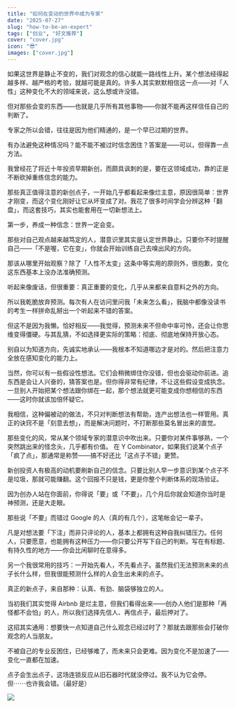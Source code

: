 ```yaml
---
title: "如何在变动的世界中成为专家"
date: "2025-07-27"
slug: "how-to-be-an-expert"
tags: ["创业", "好文推荐"]
cover: "cover.jpg"
icon: "😎"
images: ["cover.jpg"]
---
```

如果这世界是静止不变的，我们对观念的信心就能一路线性上升。某个想法经得起越多样、越严格的考验，就越可能是真的。许多人其实默默相信这一点——对「人性」这种变化不大的领域来说，这么想或许没错。



但对那些会变的东西——也就是几乎所有其他事物——你就不能再这样信任自己的判断了。



专家之所以会错，往往是因为他们精通的，是一个早已过期的世界。



有办法避免这种情况吗？能不能不被过时信念困住？答案是——可以，但得靠一点方法。



我曾经花了将近十年投资早期新创，而颇具讽刺的是，要在这领域成功，靠的正是不断砍掉重练信念的能力。



那些真正值得注意的新创点子，一开始几乎都看起来像烂主意，原因很简单：世界才刚变，而这个变化刚好让它从坏变成了对。我花了很多时间学会分辨这种「翻盘」，而这套技巧，其实也能套用在一切新想法上。



第一步，养成一种信念：世界一定会变。



那些对自己观点越来越笃定的人，潜意识里其实是认定世界静止。只要你不时提醒自己——「不是喔，它在变」，你就会开始训练自己去嗅出风的方向。



那该从哪里开始观察？除了「人性不太变」这条中等实用的原则外，很抱歉，变化这东西基本上没办法准确预测。



听起来像废话，但很重要：真正重要的变化，几乎从来都来自意料之外的方向。



所以我乾脆放弃预测。每次有人在访问里问我「未来怎么看」，我脑中都像没读书的考生一样拼命乱掰出一个听起来不错的答案。



但这不是因为我懒。恰好相反——我觉得，预测未来不但命中率可怜，还会让你思维变得僵硬。与其乱猜，不如选择更实际的策略：彻底、彻底地保持开放心态。



别自以为知道方向，先诚实地承认——我根本不知道哪边才是对的。然后把注意力全放在感知变化的能力上。



当然，你可以有一些假设性想法。它们会稍微绑住你没错，但也会驱动你前进。追东西是会让人兴奋的，猜答案也是。但你得非常有纪律，不让这些假设变成执念。
一旦别人开始把某个想法跟你绑在一起，那个想法就更可能变成你想相信的东西——这时你就该加倍怀疑它。



我相信，这种偏被动的做法，不只对判断想法有帮助，连产出想法也一样管用。真正的诀窍不是「刻意去想」，而是解决问题时，不打断那些莫名冒出来的直觉。



那些变化的风，常从某个领域专家的潜意识中吹出来。只要你对某件事够熟，一个突然跳出来的怪念头，几乎都有价值。
在 Y Combinator，如果我们说某个点子「疯了点」，那通常是称赞——搞不好还比「这点子不错」更赞。



新创投资人有极高的动机要刷新自己的信念。只要比别人早一步意识到某个点子不是垃圾，那就可能赚翻。这个回报不只是钱，更是你整个判断体系的现场验证。



因为创办人站在你面前，你得说「要」或「不要」，几个月后你就会知道你当时是神预测，还是大走眼。



那些说「不要」而错过 Google 的人（真的有几个），这笔帐会记一辈子。



凡是对想法要「下注」而非只评论的人，基本上都拥有这种自我纠错压力。任何人，只要愿意，也能拥有这种压力——你只要公开写下自己的判断。写在有标题、有持久性的地方——你会比闲聊时在意得多。



另一个我很常用的技巧：一开始先看人，不先看点子。虽然我们无法预测未来的点子长什么样，但我很能预测什么样的人会生出未来的点子。



真正的新点子，来自那种：认真、有劲、脑袋够独立的人。



当初我们其实觉得 Airbnb 是烂主意，但我们看得出来——创办人他们是那种「再怪都不会怕」的人，所以我们选择先信人、再信点子，最后押对了。



这招其实通用：想要快一点知道自己什么观念已经过时了？那就去跟那些会打破你观念的人当朋友。



不被自己的专业反困住，已经够难了，而未来只会更难。因为变化不是加速了——变化一直都在加速。



点子会生出点子，这场连锁反应从旧石器时代就没停过。我不认为它会停。
但⋯⋯也许我会错。（最好是）




![](https://prod-files-secure.s3.us-west-2.amazonaws.com/112d0858-5090-4d34-a606-b75eb8d65fd2/46476355-9cf3-4e99-9b7a-3531bc426380/1000202064.png?X-Amz-Algorithm=AWS4-HMAC-SHA256&X-Amz-Content-Sha256=UNSIGNED-PAYLOAD&X-Amz-Credential=ASIAZI2LB4666MHTO4S4%2F20250914%2Fus-west-2%2Fs3%2Faws4_request&X-Amz-Date=20250914T081450Z&X-Amz-Expires=3600&X-Amz-Security-Token=IQoJb3JpZ2luX2VjEN%2F%2F%2F%2F%2F%2F%2F%2F%2F%2F%2FwEaCXVzLXdlc3QtMiJGMEQCIGAHgA%2Fs6bKFbI98AP%2BchWnJqBU3MtkgLuq70s0IizioAiBCdtFKH3YohoNoQw99mjHgil%2BSroAMDabdIFwqn9btVyr%2FAwhYEAAaDDYzNzQyMzE4MzgwNSIMck1n8zZyURenB7JqKtwDqhmiPr9ik3kmSimZwtggcKaOT8tILzqmmrRSSNKYW%2FEnoNnm6jCjTztO0cSorFl0YJfARoDII9hlbgY%2FUbTEQCnk5UhQU803EJvSDguOTL2u3gUYH2AjTiYX7QIYDl%2Fes4SVbCm%2FGZZ1%2BjWPGrNDQbrLRP%2B9TEBWHeCmtrnBEcveZSMpab%2FDZ88x2lt7G6UnIa5wWKi5vkiyHZrxEPnsr3M2KWlXnMj52zpNO%2BkHSSvvnpcG3RXI1BvMLyY%2BGp6PnOqOFdUyYz5JXzelu1W2ipiZp473oAkTTwYguSoM4xq3m2YS3NONyNk%2BqLGCAaF9FftFhMHidR9XTOZisIHoozRq5lg6MsUK77xohsBX7DfQPt87gQQIztL%2Fa6UHrK30I2b4s%2B35wtat3%2BoLg7oPWgTFFnulY0eIa7p9RqrxAyMHBTsVHH2GYmvcvT4zIUi8aU8RdgqJ2RvuyVefDUgMwZPfn0X5bTDDJOWvK9hIQVYZVYJv5p8fukLtxLAx73bSA%2FrmjUuEy47j4bFAna6qYIAVSipCLC9CKdw8MTTriWUaJZb6t1%2BTsnUlGr6F9c8vhV6%2FLSJnruddxLkghPEna7bZingAWIM8IVB5iq4Tyc2VAUDjT5Lbj6XO4Q8witCZxgY6pgFxHex8A3VVxU7Yor%2BUizxP9UaK7iiQ8LZoPqayZ%2FQT3xxiMdep%2Ff1JavnWPpmDvwBvwsvH3WLm9WRlo78lYWsLQ4KzuJiZ45fF2RsdQxsn2Vf5nl%2BYKdnSjKK9fHuoX2wvTaZIzKt%2FTbyV4hjZg5um7l8AatA58fvSerhQ%2Ft%2BeO34FWFs1W3LWBbHFm23lSPBvJ3IWKB%2BJCqMEuO0us1GL06as%2F0nU&X-Amz-Signature=3faff9bd7798ec4f85a320dd107a142bfebd6f16c1464e922645f93de9740f22&X-Amz-SignedHeaders=host&x-amz-checksum-mode=ENABLED&x-id=GetObject)

